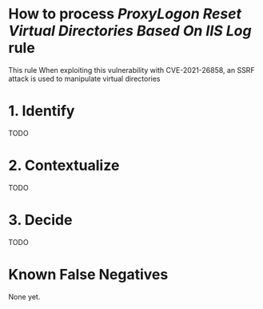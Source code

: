# How to process *ProxyLogon Reset Virtual Directories Based On IIS Log* rule
This rule When exploiting this vulnerability with CVE-2021-26858, an SSRF attack is used to manipulate virtual directories

# 1. Identify
TODO

# 2. Contextualize
TODO

# 3. Decide
TODO

# Known False Negatives
None yet.
